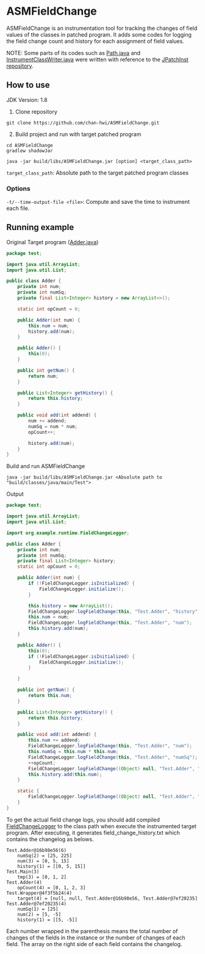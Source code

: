 # ASMFieldChange
ASMFieldChange is an instrumentation tool for tracking the changes of field values of the classes in patched program. It adds some codes for logging the field change count and history for each assignment of field values.

NOTE: Some parts of its codes such as [Path.java](src/main/java/org/example/utils/Path.java) and [InstrumentClassWriter.java](src/main/java/org/example/asm/InstrumentClassWriter.java) were written with reference to the [JPatchInst repository](https://github.com/UNIST-LOFT/JPatchInst).

## How to use
JDK Version: 1.8

1. Clone repository
```shell
git clone https://github.com/chan-hwi/ASMFieldChange.git
```
2. Build project and run with target patched program
```shell
cd ASMFieldChange
gradlew shadowJar
```

```shell
java -jar build/libs/ASMFieldChange.jar [option] <target_class_path>
```
`target_class_path`: Absolute path to the target patched program classes

### Options
`-t/--time-output-file <file>`: Compute and save the time to instrument each file.

## Running example
Original Target program ([Adder.java](src/main/java/test/Adder.java))

```java
package test;

import java.util.ArrayList;
import java.util.List;

public class Adder {
    private int num;
    private int numSq;
    private final List<Integer> history = new ArrayList<>();

    static int opCount = 0;

    public Adder(int num) {
        this.num = num;
        history.add(num);
    }

    public Adder() {
        this(0);
    }

    public int getNum() {
        return num;
    }

    public List<Integer> getHistory() {
        return this.history;
    }

    public void add(int addend) {
        num += addend;
        numSq = num * num;
        opCount++;

        history.add(num);
    }
}
```

Build and run ASMFieldChange
```shell
java -jar build/libs/ASMFieldChange.jar <Absolute path to "build/classes/java/main/Test">
```

Output

```java
package test;

import java.util.ArrayList;
import java.util.List;

import org.example.runtime.FieldChangeLogger;

public class Adder {
    private int num;
    private int numSq;
    private final List<Integer> history;
    static int opCount = 0;

    public Adder(int num) {
        if (!FieldChangeLogger.isInitialized) {
            FieldChangeLogger.initialize();
        }

        this.history = new ArrayList();
        FieldChangeLogger.logFieldChange(this, "Test.Adder", "history");
        this.num = num;
        FieldChangeLogger.logFieldChange(this, "Test.Adder", "num");
        this.history.add(num);
    }

    public Adder() {
        this(0);
        if (!FieldChangeLogger.isInitialized) {
            FieldChangeLogger.initialize();
        }

    }

    public int getNum() {
        return this.num;
    }

    public List<Integer> getHistory() {
        return this.history;
    }

    public void add(int addend) {
        this.num += addend;
        FieldChangeLogger.logFieldChange(this, "Test.Adder", "num");
        this.numSq = this.num * this.num;
        FieldChangeLogger.logFieldChange(this, "Test.Adder", "numSq");
        ++opCount;
        FieldChangeLogger.logFieldChange((Object) null, "Test.Adder", "opCount");
        this.history.add(this.num);
    }

    static {
        FieldChangeLogger.logFieldChange((Object) null, "Test.Adder", "opCount");
    }
}
```

To get the actual field change logs, you should add compiled [FieldChangeLogger](src/main/java/org/example/runtime/FieldChangeLogger.java) to the class path when execute the instrumented target program. After executing, it generates field_change_history.txt which contains the changelog as belows.

```text
Test.Adder@16b98e56(6)
	numSq(2) = [25, 225]
	num(3) = [0, 5, 15]
	history(1) = [[0, 5, 15]]
Test.Main(3)
	tmp(3) = [0, 1, 2]
Test.Adder(4)
	opCount(4) = [0, 1, 2, 3]
Test.Wrapper@4f3f5b24(4)
	target(4) = [null, null, Test.Adder@16b98e56, Test.Adder@7ef20235]
Test.Adder@7ef20235(4)
	numSq(1) = [25]
	num(2) = [5, -5]
	history(1) = [[5, -5]]
```

Each number wrapped in the parenthesis means the total number of changes of the fields in the instance or the number of changes of each field. The array on the right side of each field contains the changelog.